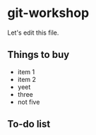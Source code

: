 # git-workshop
Let's edit this file.

## Things to buy
- item 1
- item 2
- yeet
- three
- not five

## To-do list
